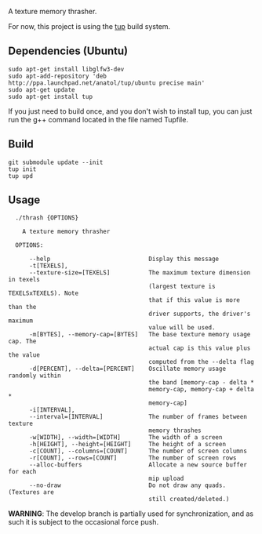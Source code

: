 A texture memory thrasher.

For now, this project is using the [tup](http://gittup.org/tup/) build system.

Dependencies (Ubuntu)
-
```
sudo apt-get install libglfw3-dev
sudo apt-add-repository 'deb http://ppa.launchpad.net/anatol/tup/ubuntu precise main'
sudo apt-get update
sudo apt-get install tup
```

If you just need to build once, and you don't wish to install tup, you can just
run the g++ command located in the file named Tupfile.

Build
-
```
git submodule update --init
tup init
tup upd
```

Usage
-

```
  ./thrash {OPTIONS}

    A texture memory thrasher

  OPTIONS:

      --help                            Display this message
      -t[TEXELS],
      --texture-size=[TEXELS]           The maximum texture dimension in texels
                                        (largest texture is TEXELSxTEXELS). Note
                                        that if this value is more than the
                                        driver supports, the driver's maximum
                                        value will be used.
      -m[BYTES], --memory-cap=[BYTES]   The base texture memory usage cap. The
                                        actual cap is this value plus the value
                                        computed from the --delta flag
      -d[PERCENT], --delta=[PERCENT]    Oscillate memory usage randomly within
                                        the band [memory-cap - delta *
                                        memory-cap, memory-cap + delta *
                                        memory-cap]
      -i[INTERVAL],
      --interval=[INTERVAL]             The number of frames between texture
                                        memory thrashes
      -w[WIDTH], --width=[WIDTH]        The width of a screen
      -h[HEIGHT], --height=[HEIGHT]     The height of a screen
      -c[COUNT], --columns=[COUNT]      The number of screen columns
      -r[COUNT], --rows=[COUNT]         The number of screen rows
      --alloc-buffers                   Allocate a new source buffer for each
                                        mip upload
      --no-draw                         Do not draw any quads. (Textures are
                                        still created/deleted.)
```

**WARNING**: The develop branch is partially used for synchronization, and as
such it is subject to the occasional force push.
